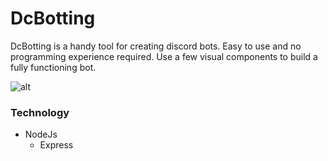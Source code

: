 # DcBotting

<p>DcBotting is a handy tool for creating discord bots. Easy to use and no programming experience required. Use a few visual components to build a fully functioning bot.</p>
<p> </p>


![alt](https://i.imgur.com/ustmqSm.png)

<h3>Technology</h3>
<ul>
  <li>
    NodeJs
    <ul>
      <li>Express</li>
    </ul>
  </li>
</ul>
